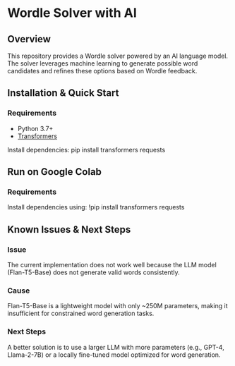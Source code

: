 # Wordle Solver with AI

## Overview
This repository provides a Wordle solver powered by an AI language model. The solver leverages machine learning to generate possible word candidates and refines these options based on Wordle feedback.

## Installation & Quick Start

### Requirements
- Python 3.7+
- [Transformers](https://github.com/huggingface/transformers)

Install dependencies:
pip install transformers requests

## Run on Google Colab

### Requirements

Install dependencies using:
!pip install transformers requests

## Known Issues & Next Steps

### Issue
The current implementation does not work well because the LLM model (Flan-T5-Base) does not generate valid words consistently.

### Cause
Flan-T5-Base is a lightweight model with only ~250M parameters, making it insufficient for constrained word generation tasks.

### Next Steps
A better solution is to use a larger LLM with more parameters (e.g., GPT-4, Llama-2-7B) or a locally fine-tuned model optimized for word generation.
